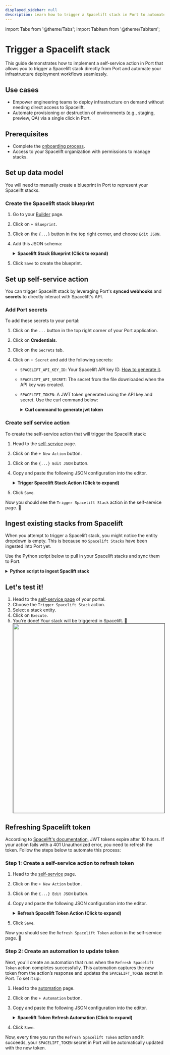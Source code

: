 ```yaml
---
displayed_sidebar: null
description: Learn how to trigger a Spacelift stack in Port to automate infrastructure workflows
---
```


import Tabs from '@theme/Tabs';
import TabItem from '@theme/TabItem';

# Trigger a Spacelift stack

This guide demonstrates how to implement a self-service action in Port that allows you to trigger a Spacelift stack directly from Port and automate your infrastructure deployment workflows seamlessly.

## Use cases
- Empower engineering teams to deploy infrastructure on demand without needing direct access to Spacelift.
- Automate provisioning or destruction of environments (e.g., staging, preview, QA) via a single click in Port.


## Prerequisites

- Complete the [onboarding process](/getting-started/overview).
- Access to your Spacelift organization with permissions to manage stacks.

## Set up data model

You will need to manually create a blueprint in Port to represent your Spacelift stacks. 

<h3>Create the Spacelift stack blueprint</h3>

1. Go to your [Builder](https://app.getport.io/settings/data-model) page.
2. Click on `+ Blueprint`.
3. Click on the `{...}` button in the top right corner, and choose `Edit JSON`.
4. Add this JSON schema:

    <details>
    <summary><b>Spacelift Stack Blueprint (Click to expand)</b></summary>

    ```json showLineNumbers
    {
    "identifier": "space_lift_stack",
    "title": "SpaceLift Stack",
    "icon": "IaC",
    "schema": {
        "properties": {
        "space": {
            "type": "string",
            "title": "Space"
        },
        "label": {
            "items": {
            "type": "string"
            },
            "type": "array",
            "title": "Label"
        },
        "description": {
            "type": "string",
            "title": "Description"
        },
        "repository": {
            "type": "string",
            "title": "Repository"
        },
        "link": {
            "icon": "DefaultProperty",
            "type": "string",
            "title": "Link",
            "format": "url"
        },
        "state": {
            "type": "string",
            "title": "State"
        },
        "git_provider": {
            "type": "string",
            "title": "Git Provider"
        },
        "branch": {
            "type": "string",
            "title": "Branch"
        }
        },
        "required": []
    },
    "mirrorProperties": {},
    "calculationProperties": {},
    "aggregationProperties": {},
    "relations": {}
    }
    ```
    </details>

5. Click `Save` to create the blueprint.

## Set up self-service action

You can trigger Spacelift stack by leveraging Port's **synced webhooks** and **secrets** to directly interact with Spacelift's API. 

<h3>Add Port secrets</h3>

To add these secrets to your portal:

1. Click on the `...` button in the top right corner of your Port application.

2. Click on **Credentials**.

3. Click on the `Secrets` tab.

4. Click on `+ Secret` and add the following secrets:
    - `SPACELIFT_API_KEY_ID`: Your Spacelift API key ID. [How to generate it](https://docs.spacelift.io/integrations/api#spacelift-api-key-token).
    - `SPACELIFT_API_SECRET`: The secret from the file downloaded when the API key was created.
    - `SPACELIFT_TOKEN`: A JWT token generated using the API key and secret. Use the curl command below:

        <details>
        <summary><b>Curl command to generate jwt token</b></summary>

        ```bash showLineNumbers
        curl --location 'https://<your-account>.app.spacelift.io/graphql' \
        --header 'Content-Type: application/json' \
        --data '{"query":"mutation GetSpaceliftToken($id: ID!, $secret: String!) {\n  apiKeyUser(id: $id, secret: $secret) {\n    jwt\n  }\n}\n","variables":{"id":"<YOUR_SPACELIFT_API_KEY_ID>","secret":"<YOUR_SPACELIFT_API_SECRET>"}}'
        ```
        </details>

<h3>Create self service action</h3>

To create the self-service action that will trigger the Spacelift stack:

1. Head to the [self-service](https://app.getport.io/self-serve) page.
2. Click on the `+ New Action` button.
3. Click on the `{...} Edit JSON` button.
4. Copy and paste the following JSON configuration into the editor.

    <details>
    <summary><b>Trigger Spacelift Stack Action (Click to expand)</b></summary>

    :::tip Replace your credentials
    Replace `<YOUR_SPACELIFT_API_URL>` with your actual Spacelift GraphQL API URL. The url follow this pattern: `https://<your_org_id>.app.spacelift.io/graphql`
    :::

    ```json showLineNumbers
    {
    "identifier": "trigger_spacelift_stack",
    "title": "Trigger Spacelift Stack",
    "icon": "Git",
    "description": "A self service action to trigger Spacelift stack",
    "trigger": {
        "type": "self-service",
        "operation": "CREATE",
        "userInputs": {
        "properties": {
            "stack": {
            "title": "Stack",
            "icon": "DefaultProperty",
            "type": "string",
            "blueprint": "space_lift_stack",
            "sort": {
                "property": "$title",
                "order": "ASC"
            },
            "format": "entity"
            }
        },
        "required": [
            "stack"
        ],
        "order": [
            "stack"
        ]
        }
    },
    "invocationMethod": {
        "type": "WEBHOOK",
        "url": "<YOUR_SPACELIFT_API_URL>",
        "agent": false,
        "synchronized": true,
        "method": "POST",
        "headers": {
        "Authorization": "Bearer {{.secrets.SPACELIFT_TOKEN}}",
        "Content-Type": "application/json"
        },
        "body": {
        "query": "mutation ($stackId: ID!) { runTrigger(stack: $stackId) { id title type state createdAt updatedAt branch triggeredBy driftDetection } }",
        "variables": {
            "stackId": "{{.inputs.stack.identifier}}"
        }
        }
    },
    "requiredApproval": false
    }
    ```
    </details>

5. Click `Save`.

Now you should see the `Trigger Spacelift Stack` action in the self-service page. 🎉

## Ingest existing stacks from Spacelift 

When you attempt to trigger a Spacelift stack, you might notice the entity dropdown is empty. This is because no `Spacelift Stacks` have been ingested into Port yet.

Use the Python script below to pull in your Spacelift stacks and sync them to Port.

<details>
<summary><b>Python script to ingest Spaclift stack</b></summary>
:::tip Running the script

1. Install dependencies:

```bash showLineNumbers
pip install loguru httpx
```
2. Export the required environment variables:

```bash showLineNumbers
export SPACELIFT_API_KEY_ENDPOINT=https://your-account.app.spacelift.io/graphql
export SPACELIFT_API_KEY_ID=Your Spacelift API key ID
export SPACELIFT_API_KEY_SECRET=Your Spacelift API secret
export PORT_CLIENT_ID=Your Port client ID
export PORT_CLIENT_SECRET=Your Port client secret
```
3. Save the script to a .py file and run it.

:::

```python showLineNumbers
import os
import httpx
from loguru import logger

# Spacelift API credentials from environment variables
SPACELIFT_API_ENDPOINT = os.environ.get("SPACELIFT_API_KEY_ENDPOINT")
SPACELIFT_API_KEY_ID = os.environ.get("SPACELIFT_API_KEY_ID")
SPACELIFT_API_KEY_SECRET = os.environ.get("SPACELIFT_API_KEY_SECRET")

# Port API credentials
PORT_CLIENT_ID = os.environ.get("PORT_CLIENT_ID", "your id")
PORT_CLIENT_SECRET = os.environ.get("PORT_CLIENT_SECRET", "your secret")
PORT_API_URL = "https://api.getport.io/v1"
PORT_BLUEPRINT_ID = "space_lift_stack"

# === GraphQL Token Mutation ===
TOKEN_MUTATION = """
mutation GetSpaceliftToken($apiKeyId: ID!, $apiKeySecret: String!) {
  apiKeyUser(id: $apiKeyId, secret: $apiKeySecret) {
    jwt
  }
}
"""
TOKEN_MUTATION_VARIABLES = {
    "apiKeyId": SPACELIFT_API_KEY_ID,
    "apiKeySecret": SPACELIFT_API_KEY_SECRET
}

# === Default Stack Query ===
LIST_STACK_QUERY = """
{
  stacks {
    id
    name
    space
    administrative
    state
    description
    repository
    repositoryURL
    provider
    labels
    branch
    namespace
    entityCount
  }
}
"""


async def get_spacelift_jwt_token():
    async with httpx.AsyncClient() as client:
        response = await client.post(
            SPACELIFT_API_ENDPOINT,
            json={"query": TOKEN_MUTATION, "variables": TOKEN_MUTATION_VARIABLES},
        )
        response.raise_for_status()
        jwt = response.json()["data"]["apiKeyUser"]["jwt"]
        logger.success("Successfully fetched Spacelift JWT token")
        return jwt


async def get_spacelift_stacks(jwt_token: str):
    headers = {"Authorization": f"Bearer {jwt_token}"}
    async with httpx.AsyncClient() as client:
        response = await client.post(
            SPACELIFT_API_ENDPOINT,
            json={"query": LIST_STACK_QUERY},
            headers=headers,
        )
        response.raise_for_status()
        logger.success("Successfully fetched stacks data from Spacelift")
        return response.json()["data"]["stacks"]


async def get_port_access_token():
    credentials = {"clientId": PORT_CLIENT_ID, "clientSecret": PORT_CLIENT_SECRET}
    async with httpx.AsyncClient() as client:
        response = await client.post(f"{PORT_API_URL}/auth/access_token", json=credentials)
        response.raise_for_status()
        token = response.json()["accessToken"]
        logger.success("Successfully fetched Port access token")
        return token


async def create_port_entity(access_token: str, stack: dict):
    headers = {"Authorization": f"Bearer {access_token}"}

    entity = {
        "identifier": stack["id"],
        "title": stack["name"],
        "properties": {
            "space": stack.get("space", ""),
            "label": stack.get("labels", []),
            "description": stack.get("description", ""),
            "repository": stack.get("repository", ""),
            "state": stack.get("state", ""),
            "git_provider": stack.get("provider", ""),
            "branch": stack.get("branch", "")
        },
        "relations": {}
    }

    async with httpx.AsyncClient() as client:
        response = await client.post(
            f"{PORT_API_URL}/blueprints/{PORT_BLUEPRINT_ID}/entities?upsert=true",
            json=entity,
            headers=headers
        )
        response.raise_for_status()
        logger.info(f"Upserted entity to Port: {stack['id']}")
        return response.json()


async def main():
    try:
        jwt_token = await get_spacelift_jwt_token()
        stacks = await get_spacelift_stacks(jwt_token)
        access_token = await get_port_access_token()

        for stack in stacks:
            await create_port_entity(access_token, stack)

        logger.success("Finished syncing all stacks to Port")
    except Exception as e:
        logger.error(f"Failed: {e}")


if __name__ == "__main__":
    import asyncio
    asyncio.run(main())
```
</details>

## Let's test it!

1. Head to the [self-service page](https://app.getport.io/self-serve) of your portal.
2. Choose the `Trigger Spacelift Stack` action.
3. Select a stack entity.
4. Click on `Execute`.
5. You're done! Your stack will be triggered in Spacelift.  🎉
    <img src="/img/guides/spaceliftStackTrigger.png" width="600px" border="1px" />

## Refreshing Spacelift token
According to [Spacelift's documentation](https://docs.spacelift.io/integrations/api#insomnia-setup), JWT tokens expire after 10 hours. If your action fails with a 401 Unauthorized error, you need to refresh the token. Follow the steps below to automate this process:

<h3>Step 1: Create a self-service action to refresh token</h3>

1. Head to the [self-service](https://app.getport.io/self-serve) page.
2. Click on the `+ New Action` button.
3. Click on the `{...} Edit JSON` button.
4. Copy and paste the following JSON configuration into the editor.

    <details>
    <summary><b>Refresh Spacelift Token Action (Click to expand)</b></summary>

    :::tip Replace your credentials
    Replace `<YOUR_SPACELIFT_API_URL>` with your actual Spacelift GraphQL API URL.
    The url follow this pattern: `https://<your_org_id>.app.spacelift.io/graphql`
    :::

    ```json showLineNumbers
    {
    "identifier": "refresh_spacelift_token",
    "title": "Refresh Spacelift Token",
    "icon": "Git",
    "description": "A self service action to refresh Spacelift token",
    "trigger": {
        "type": "self-service",
        "operation": "CREATE",
        "userInputs": {
        "properties": {},
        "required": [],
        "order": []
        }
    },
    "invocationMethod": {
        "type": "WEBHOOK",
        "url": "https://<your-account>.app.spacelift.io/graphql",
        "agent": false,
        "synchronized": true,
        "method": "POST",
        "headers": {
        "Content-Type": "application/json"
        },
        "body": {
        "query": "mutation GetSpaceliftToken($id: ID!, $secret: String!) { apiKeyUser(id: $id, secret: $secret) { jwt } }",
        "variables": {
            "id": "{{.secrets.SPACELIFT_API_KEY_ID}}",
            "secret": "{{.secrets.SPACELIFT_API_KEY_SECRET}}"
        }
        }
    },
    "requiredApproval": false
    }
    ```
    </details>

5. Click `Save`.

Now you should see the `Refresh Spacelift Token` action in the self-service page. 🎉

<h3> Step 2: Create an automation to update token</h3>

Next, you'll create an automation that runs when the `Refresh Spacelift Token` action completes successfully. This automation captures the new token from the action’s response and updates the `SPACELIFT_TOKEN` secret in Port. To set it up:

1. Head to the [automation](https://app.getport.io/settings/automations) page.
2. Click on the `+ Automation` button.
3. Copy and paste the following JSON configuration into the editor.
    <details>
    <summary><b>Spacelift Token Refresh Automation (Click to expand)</b></summary>

    ```json showLineNumbers
    {
    "identifier": "spacelift_token_refresh_sync",
    "title": "Refresh Spacelift Token",
    "description": "Updates the Port secret with the new Spacelift jwt token",
    "trigger": {
        "type": "automation",
        "event": {
        "type": "RUN_UPDATED",
        "actionIdentifier": "refresh_spacelift_token"
        },
        "condition": {
        "type": "JQ",
        "expressions": [
            ".diff.after.status == \"SUCCESS\""
        ],
        "combinator": "and"
        }
    },
    "invocationMethod": {
        "type": "WEBHOOK",
        "url": "https://api.port.io/v1/organization/secrets/SPACELIFT_TOKEN",
        "agent": false,
        "synchronized": true,
        "method": "PATCH",
        "headers": {},
        "body": {
        "secretValue": "{{ .event.diff.after.response.data.apiKeyUser.jwt  }}",
        "description": "Refreshed Spacelift API token"
        }
    },
    "publish": true
    }
    ```
    </details>

4. Click `Save`.

Now, every time you run the `Refresh Spacelift Token` action and it succeeds, your `SPACELIFT_TOKEN` secret in Port will be automatically updated with the new token.